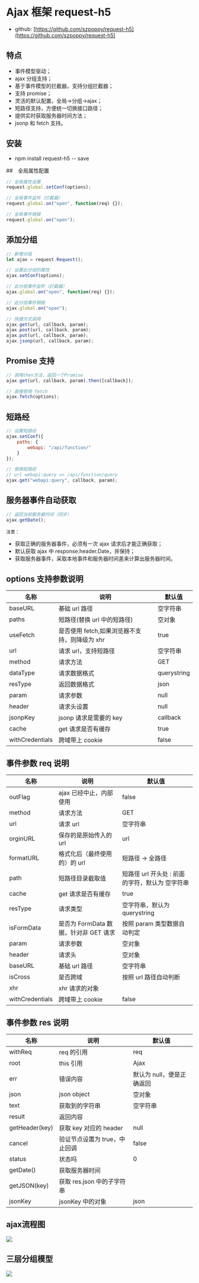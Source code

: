 # Ajax 框架 request-h5

-   github: [https://github.com/szpoppy/request-h5](https://github.com/szpoppy/request-h5)

## 特点

-   事件模型驱动；
-   ajax 分组支持；
-   基于事件模型的拦截器，支持分组拦截器；
-   支持 promise；
-   灵活的默认配置，全局->分组->ajax；
-   短路径支持，方便统一切换接口路径；
-   提供实时获取服务器时间方法；
-   jsonp 和 fetch 支持。

## 安装

-   npm install request-h5 -- save

##　全局属性配置

```js
// 全局属性设置
request.global.setConf(options);

// 全局事件监听（拦截器）
request.global.on("open", function(req) {});

// 全局事件销毁
request.global.on("open");
```

## 添加分组

```js
// 新增分组
let ajax = request.Request();

// 设置此分组的属性
ajax.setConf(options);

// 此分组事件监听（拦截器）
ajax.global.on("open", function(req) {});

// 此分组事件销毁
ajax.global.on("open");

// 快捷方式调用
ajax.get(url, callback, param);
ajax.post(url, callback, param);
ajax.put(url, callback, param);
ajax.jsonp(url, callback, param);
```

## Promise 支持

```js
// 调用then方法，返回一个Promise
ajax.get(url, callback, param).then([callback]);

// 直接使用 fetch
ajax.fetch(options);
```

## 短路经

```js
// 设置短路经
ajax.setConf({
    paths: {
        webapi: "/api/function/"
    }
});

// 使用短路经
// url webapi:query => /api/function/query
ajax.get("webapi:query", callback, param);
```

## 服务器事件自动获取

```js
// 返回当前服务器时间（同步）
ajax.getDate();
```

`注意：`

-   获取正确的服务器事件，必须有一次 ajax 请求后才能正确获取；
-   默认获取 ajax 中 response.header.Date，并保持；
-   获取服务器事件，采取本地事件和服务器时间差来计算出服务器时间。

## options 支持参数说明

| 名称            | 说明                                          | 默认值      |
| --------------- | --------------------------------------------- | ----------- |
| baseURL         | 基础 url 路径                                 | 空字符串    |
| paths           | 短路径(替换 url 中的短路径)                   | 空对象      |
| useFetch        | 是否使用 fetch,如果浏览器不支持，则降级为 xhr | true        |
| url             | 请求 url，支持短路径                          | 空字符串    |
| method          | 请求方法                                      | GET         |
| dataType        | 请求数据格式                                  | querystring |
| resType         | 返回数据格式                                  | json        |
| param           | 请求参数                                      | null        |
| header          | 请求头设置                                    | null        |
| jsonpKey        | jsonp 请求是需要的 key                        | callback    |
| cache           | get 请求是否有缓存                            | true        |
| withCredentials | 跨域带上 cookie                               | false       |

## 事件参数 req 说明

| 名称            | 说明                                  | 默认值                                          |
| --------------- | ------------------------------------- | ----------------------------------------------- |
| outFlag         | ajax 已经中止，内部使用               | false                                           |
| method          | 请求方法                              | GET                                             |
| url             | 请求 url                              | 空字符串                                        |
| orginURL        | 保存的是原始传入的 url                | url                                             |
| formatURL       | 格式化后（最终使用的）的 url          | 短路径 -> 全路径                                |
| path            | 短路径目录截取值                      | 短路径 url 开头处 : 前面的字符，默认为 空字符串 |
| cache           | get 请求是否有缓存                    | true                                            |
| resType         | 请求类型                              | 空字符串，默认为 querystring                    |
| isFormData      | 是否为 FormData 数据，针对非 GET 请求 | 按照 param 类型数据自动判定                     |
| param           | 请求参数                              | 空对象                                          |
| header          | 请求头                                | 空对象                                          |
| baseURL         | 基础 url 路径                         | 空字符串                                        |
| isCross         | 是否跨域                              | 按照 url 路径自动判断                           |
| xhr             | xhr 请求的对象                        |                                                 |
| withCredentials | 跨域带上 cookie                       | false                                           |

## 事件参数 res 说明

| 名称           | 说明                          | 默认值                    |
| -------------- | ----------------------------- | ------------------------- |
| withReq        | req 的引用                    | req                       |
| root           | this 引用                     | Ajax                      |
| err            | 错误内容                      | 默认为 null，便是正确返回 |
| json           | json object                   | 空对象                    |
| text           | 获取到的字符串                | 空字符串                  |
| result         | 返回内容                      |                           |
| getHeader(key) | 获取 key 对应的 header        | null                      |
| cancel         | 验证节点设置为 true，中止回调 | false                     |
| status         | 状态吗                        | 0                         |
| getDate()      | 获取服务器时间                |                           |
| getJSON(key)   | 获取 res.json 中的子字符串    |                           |
| jsonKey        | jsonKey 中的对象              | json                      |

## ajax流程图
![](./imgs/i7.png)

## 三层分组模型
![](./imgs/i8.png)